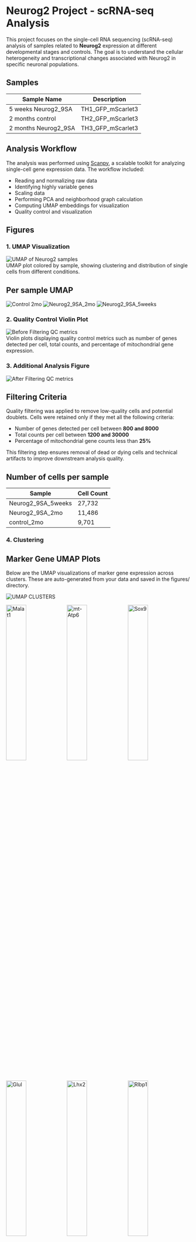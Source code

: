 # Neurog2 Project - scRNA-seq Analysis

This project focuses on the single-cell RNA sequencing (scRNA-seq) analysis of samples related to **Neurog2** expression at different developmental stages and controls. The goal is to understand the cellular heterogeneity and transcriptional changes associated with Neurog2 in specific neuronal populations.

## Samples

| Sample Name           | Description          |
|-----------------------|----------------------|
| 5 weeks Neurog2_9SA   | TH1_GFP_mScarlet3    |
| 2 months control      | TH2_GFP_mScarlet3    |
| 2 months Neurog2_9SA  | TH3_GFP_mScarlet3    |

## Analysis Workflow

The analysis was performed using [Scanpy](https://scanpy.readthedocs.io/en/stable/), a scalable toolkit for analyzing single-cell gene expression data. The workflow included:

- Reading and normalizing raw data
- Identifying highly variable genes
- Scaling data
- Performing PCA and neighborhood graph calculation
- Computing UMAP embeddings for visualization
- Quality control and visualization

## Figures

### 1. UMAP Visualization
![UMAP of Neurog2 samples](figures/umap_neurog2.png)  
UMAP plot colored by sample, showing clustering and distribution of single cells from different conditions.


## Per sample UMAP 

![Control 2mo](figures/umap_sample_control_2mo.png)
![Neurog2_9SA_2mo](figures/umap_sample_Neurog2_9SA_2mo.png)
![Neurog2_9SA_5weeks](figures/umap_sample_Neurog2_9SA_5weeks.png)

### 2. Quality Control Violin Plot
![Before Filtering QC metrics](figures/violin_QC.png)  
Violin plots displaying quality control metrics such as number of genes detected per cell, total counts, and percentage of mitochondrial gene expression.

### 3. Additional Analysis Figure
![After Filtering QC metrics](figures/violin_AfterQC.png)  

## Filtering Criteria

Quality filtering was applied to remove low-quality cells and potential doublets. Cells were retained only if they met all the following criteria:

- Number of genes detected per cell between **800 and 8000**
- Total counts per cell between **1200 and 30000**
- Percentage of mitochondrial gene counts less than **25%**

This filtering step ensures removal of dead or dying cells and technical artifacts to improve downstream analysis quality.


## Number of cells per sample 

| Sample              | Cell Count |
|---------------------|------------|
| Neurog2_9SA_5weeks  | 27,732     |
| Neurog2_9SA_2mo     | 11,486     |
| control_2mo         | 9,701      |



### 4. Clustering 

## Marker Gene UMAP Plots
Below are the UMAP visualizations of marker gene expression across clusters. These are auto-generated from your data and saved in the figures/ directory.


![UMAP CLUSTERS](figures/umap_clusters.png)

<img src="figures/umapclustered_analysed_neurog2_Malat1.png" alt="Malat1" width="33%"><img src="figures/umapclustered_analysed_neurog2_mt-Atp6.png" alt="mt-Atp6" width="33%"><img src="figures/umapclustered_analysed_neurog2_Sox9.png" alt="Sox9" width="33%">

<img src="figures/umapclustered_analysed_neurog2_Glul.png" alt="Glul" width="33%"><img src="figures/umapclustered_analysed_neurog2_Lhx2.png" alt="Lhx2" width="33%"><img src="figures/umapclustered_analysed_neurog2_Rlbp1.png" alt="Rlbp1" width="33%">

<img src="figures/umapclustered_analysed_neurog2_Rbfox3.png" alt="Rbfox3" width="33%"><img src="figures/umapclustered_analysed_neurog2_Csf1r.png" alt="Csf1r" width="33%"><img src="figures/umapclustered_analysed_neurog2_Calb2.png" alt="Calb2" width="33%">

<img src="figures/umapclustered_analysed_neurog2_Elavl4.png" alt="Elavl4" width="33%"><img src="figures/umapclustered_analysed_neurog2_Calb1.png" alt="Calb1" width="33%"><img src="figures/umapclustered_analysed_neurog2_Sebox.png" alt="Sebox" width="33%">

<img src="figures/umapclustered_analysed_neurog2_Gad1.png" alt="Gad1" width="33%"><img src="figures/umapclustered_analysed_neurog2_Elavl3.png" alt="Elavl3" width="33%"><img src="figures/umapclustered_analysed_neurog2_Cabp5.png" alt="Cabp5" width="33%">

<img src="figures/umapclustered_analysed_neurog2_Isl1.png" alt="Isl1" width="33%"><img src="figures/umapclustered_analysed_neurog2_Slc6a9.png" alt="Slc6a9" width="33%"><img src="figures/umapclustered_analysed_neurog2_Ascl1.png" alt="Ascl1" width="33%">

<img src="figures/umapclustered_analysed_neurog2_Olig2.png" alt="Olig2" width="33%"><img src="figures/umapclustered_analysed_neurog2_Foxn4.png" alt="Foxn4" width="33%"><img src="figures/umapclustered_analysed_neurog2_Chat.png" alt="Chat" width="33%">

<img src="figures/umapclustered_analysed_neurog2_Prdm1.png" alt="Prdm1" width="33%"><img src="figures/umapclustered_analysed_neurog2_Otx2.png" alt="Otx2" width="33%"><img src="figures/umapclustered_analysed_neurog2_Insm1.png" alt="Insm1" width="33%">

<img src="figures/umapclustered_analysed_neurog2_Sox11.png" alt="Sox11" width="33%"><img src="figures/umapclustered_analysed_neurog2_Atoh7.png" alt="Atoh7" width="33%"><img src="figures/umapclustered_analysed_neurog2_Hes5.png" alt="Hes5" width="33%">

<img src="figures/umapclustered_analysed_neurog2_Emx1.png" alt="Emx1" width="33%"><img src="figures/umapclustered_analysed_neurog2_mScarlet3.png" alt="mScarlet3" width="33%"><img src="figures/umapclustered_analysed_neurog2_GFP.png" alt="GFP" width="33%">

<img src="figures/umapclustered_analysed_neurog2_Neurog2.png" alt="Neurog2" width="33%"><img src="figures/umapclustered_analysed_neurog2_Tfap2a.png" alt="Tfap2a" width="33%"><img src="figures/umapclustered_analysed_neurog2_Bsn.png" alt="Bsn" width="33%">



## QC per Clsuter 

<img src="figures/qc_violin_by_cluster.png" width="550"/>

### 5. Removing low quality clustering and Reclustering 

We removed low quality clusters number:  ['7', '8', '11', '20', '28', '33', '34']

then we reclustered and replot the marker genes as below: 


## UMAP

![UMAP RE CLUSTERS](figures/umap_reClusters.png) 


## Per sample UMAP 

![Control 2mo](figures/umap_reclustered_control_2mo.png)
![Neurog2_9SA_2mo](figures/umap_reclustered_Neurog2_9SA_2mo.png)
![Neurog2_9SA_5weeks](figures/umap_reclustered_Neurog2_9SA_5weeks.png)

<img src="figures/umap_reClustered_clustered_analysed_neurog2_Ccr2.png" alt="Ccr2" width="33%"><img src="figures/umap_reClustered_clustered_analysed_neurog2_Pax2.png" alt="Pax2" width="33%"><img src="figures/umap_reClustered_clustered_analysed_neurog2_Rpe65.png" alt="Rpe65" width="33%">
<img src="figures/umap_reClustered_clustered_analysed_neurog2_Lhx1.png" alt="Lhx1" width="33%"><img src="figures/umap_reClustered_clustered_analysed_neurog2_Kcnj8.png" alt="Kcnj8" width="33%"><img src="figures/umap_reClustered_clustered_analysed_neurog2_Tie1.png" alt="Tie1" width="33%">
<img src="figures/umap_reClustered_clustered_analysed_neurog2_Acta2.png" alt="Acta2" width="33%"><img src="figures/umap_reClustered_clustered_analysed_neurog2_Rho.png" alt="Rho" width="33%"><img src="figures/umap_reClustered_clustered_analysed_neurog2_Nrl.png" alt="Nrl" width="33%">
<img src="figures/umap_reClustered_clustered_analysed_neurog2_Arr3.png" alt="Arr3" width="33%"><img src="figures/umap_reClustered_clustered_analysed_neurog2_Malat1.png" alt="Malat1" width="33%"><img src="figures/umap_reClustered_clustered_analysed_neurog2_mt-Atp6.png" alt="mt-Atp6" width="33%">
<img src="figures/umap_reClustered_clustered_analysed_neurog2_Sox9.png" alt="Sox9" width="33%"><img src="figures/umap_reClustered_clustered_analysed_neurog2_Glul.png" alt="Glul" width="33%"><img src="figures/umap_reClustered_clustered_analysed_neurog2_Lhx2.png" alt="Lhx2" width="33%">
<img src="figures/umap_reClustered_clustered_analysed_neurog2_Rlbp1.png" alt="Rlbp1" width="33%"><img src="figures/umap_reClustered_clustered_analysed_neurog2_Rbfox3.png" alt="Rbfox3" width="33%"><img src="figures/umap_reClustered_clustered_analysed_neurog2_Csf1r.png" alt="Csf1r" width="33%">
<img src="figures/umap_reClustered_clustered_analysed_neurog2_Calb2.png" alt="Calb2" width="33%"><img src="figures/umap_reClustered_clustered_analysed_neurog2_Elavl4.png" alt="Elavl4" width="33%"><img src="figures/umap_reClustered_clustered_analysed_neurog2_Calb1.png" alt="Calb1" width="33%">
<img src="figures/umap_reClustered_clustered_analysed_neurog2_Sebox.png" alt="Sebox" width="33%"><img src="figures/umap_reClustered_clustered_analysed_neurog2_Gad1.png" alt="Gad1" width="33%"><img src="figures/umap_reClustered_clustered_analysed_neurog2_Elavl3.png" alt="Elavl3" width="33%">
<img src="figures/umap_reClustered_clustered_analysed_neurog2_Cabp5.png" alt="Cabp5" width="33%"><img src="figures/umap_reClustered_clustered_analysed_neurog2_Isl1.png" alt="Isl1" width="33%"><img src="figures/umap_reClustered_clustered_analysed_neurog2_Elavl4.png" alt="Elavl4" width="33%">
<img src="figures/umap_reClustered_clustered_analysed_neurog2_Slc6a9.png" alt="Slc6a9" width="33%"><img src="figures/umap_reClustered_clustered_analysed_neurog2_Ascl1.png" alt="Ascl1" width="33%"><img src="figures/umap_reClustered_clustered_analysed_neurog2_Olig2.png" alt="Olig2" width="33%">
<img src="figures/umap_reClustered_clustered_analysed_neurog2_Foxn4.png" alt="Foxn4" width="33%"><img src="figures/umap_reClustered_clustered_analysed_neurog2_Chat.png" alt="Chat" width="33%"><img src="figures/umap_reClustered_clustered_analysed_neurog2_Prdm1.png" alt="Prdm1" width="33%">
<img src="figures/umap_reClustered_clustered_analysed_neurog2_Olig2.png" alt="Olig2" width="33%"><img src="figures/umap_reClustered_clustered_analysed_neurog2_Otx2.png" alt="Otx2" width="33%"><img src="figures/umap_reClustered_clustered_analysed_neurog2_Insm1.png" alt="Insm1" width="33%">
<img src="figures/umap_reClustered_clustered_analysed_neurog2_Sox11.png" alt="Sox11" width="33%"><img src="figures/umap_reClustered_clustered_analysed_neurog2_Atoh7.png" alt="Atoh7" width="33%"><img src="figures/umap_reClustered_clustered_analysed_neurog2_Hes5.png" alt="Hes5" width="33%">
<img src="figures/umap_reClustered_clustered_analysed_neurog2_Emx1.png" alt="Emx1" width="33%"><img src="figures/umap_reClustered_clustered_analysed_neurog2_mScarlet3.png" alt="mScarlet3" width="33%"><img src="figures/umap_reClustered_clustered_analysed_neurog2_GFP.png" alt="GFP" width="33%">
<img src="figures/umap_reClustered_clustered_analysed_neurog2_Neurog2.png" alt="Neurog2" width="33%"><img src="figures/umap_reClustered_clustered_analysed_neurog2_Tfap2a.png" alt="Tfap2a" width="33%"><img src="figures/umap_reClustered_clustered_analysed_neurog2_Bsn.png" alt="Bsn" width="33%">
<img src="figures/umap_reClustered_clustered_analysed_neurog2_Slc17a7.png" alt="Slc17a7" width="33%"><img src="figures/umap_reClustered_clustered_analysed_neurog2_Slc6a9.png" alt="Slc6a9" width="33%"><img src="figures/umap_reClustered_clustered_analysed_neurog2_Lhx4.png" alt="Lhx4" width="33%">



## QC per Cluster 

<img src="figures/qc_violin_by_reCluster.png" width="550"/>

## Number of cells per sample 

| Sample              | Cell Count |
|---------------------|------------|
| Neurog2_9SA_5weeks  | 23,370     |
| Neurog2_9SA_2mo     | 10,115     |
| control_2mo         | 8,674      |

---

## Doublet Detection with Scrublet

We are using **Scrublet**, a Python-based tool, to identify and remove potential doublets from our single-cell RNA-seq dataset.

## Understanding Doublet Scores in Scrublet

**Doublet scores in Scrublet** quantify how likely each cell is to be a **doublet**, based on how similar its gene expression profile is to simulated doublets.

---

### 🔍 In Detail

#### What is a Doublet?

A **doublet** occurs when **two cells are captured in the same droplet** during single-cell RNA sequencing. Their RNA is sequenced as if it's from one cell, producing a mixed transcriptome. This can distort downstream analyses such as clustering, dimensionality reduction, and marker gene identification.

---

### How Scrublet Works

1. **Simulates Doublets**  
   Scrublet generates **synthetic doublets** by randomly combining gene expression profiles from real cells.

2. **Embedding**  
   It runs **PCA** on both the real and synthetic cells to embed them in the same low-dimensional space.

3. **Scoring**  
   For each real cell, Scrublet calculates a **doublet score** based on its **proximity to simulated doublets** in PCA space.

---

### Interpreting the Scores

- **Doublet score range**: Typically between **0 and 1**.
- **High score (~0.5–1.0)**:  
  The cell is very similar to simulated doublets → likely a **true doublet**.
- **Low score (~0–0.2)**:  
  The cell resembles real singlets → likely a **true singlet**.

---

### Threshold for Calling Doublets

Scrublet tries to automatically find a **threshold** where the doublet score distribution separates singlets from doublets. We can:

-  Let Scrublet pick the threshold automatically (default)
- ✏️ Manually adjust the threshold based on score distribution plots


## Doublet Scores Distribution  

<img src="figures/doublet_score_histogram.png" width="550"/>


## Doublet vs Singlet UMAP using default threshold = 0.4  

<img src="figures/umap_doubletStatus.png" width="550"/>

## Doublet vs Singlet UMAP using threshold = 0.1 

<img src="figures/umap_doubletStatus0.1.png" width="550"/>


## Doublet vs Singlet UMAP using threshold = 0.18 

<img src="figures/umap_doubletStatus0.18.png" width="550"/>


## Doublet vs Singlet UMAP using threshold = 0.15 

<img src="figures/umap_doubletStatus0.15.png" width="550"/>


## Doublet Detection using `DoubletDetection`

Unlike `Scrublet`, which can operate effectively on clustered or preprocessed `AnnData` objects, the `DoubletDetection` tool is more sensitive to data structure and expects the **original, unclustered** `AnnData` object. Running it on a processed or subsetted object may yield suboptimal or misleading results.

In the workflow, we applied `DoubletDetection` to the original data (`adata`) to ensure it captures the full transcriptomic diversity and avoids artifacts introduced during clustering.

After running `DoubletDetection`, predicted doublets and doublet scores were stored in `adata.obs` under the keys:
- `predicted_doublet`: Boolean flag indicating whether each cell is a predicted doublet.
- `doublet_score`: Confidence score associated with doublet prediction.

The results were visualized using UMAP, colored by both prediction and score:

![Doublet Detection UMAP](figures/umap_doubletScores_neurog2_doublets.png)

### Doublet Scores and Conversion

   ![Doublets Thresholds](figures/threshold_test.png)
 
   ![Doublets Conversion](figures/convergence_test.png)

## Clustering after Doublet Detection 

![UMAP DOUBLET DETECTION CLUSTERS](figures/umap_ddanalysed_doubletScores_neurog2_ddClusters.png)


## Marker Genes UMAP 

### UMAPs of Gene Expression with Doublet Scores (Neurog2 Lineage)

<img src="figures/umap_clustered_ddanalysed_doubletScores_neurog2_Ccr2.png" alt="Ccr2" width="33%"><img src="figures/umap_clustered_ddanalysed_doubletScores_neurog2_Pax2.png" alt="Pax2" width="33%"><img src="figures/umap_clustered_ddanalysed_doubletScores_neurog2_Rpe65.png" alt="Rpe65" width="33%">
<img src="figures/umap_clustered_ddanalysed_doubletScores_neurog2_Lhx1.png" alt="Lhx1" width="33%"><img src="figures/umap_clustered_ddanalysed_doubletScores_neurog2_Kcnj8.png" alt="Kcnj8" width="33%"><img src="figures/umap_clustered_ddanalysed_doubletScores_neurog2_Tie1.png" alt="Tie1" width="33%">
<img src="figures/umap_clustered_ddanalysed_doubletScores_neurog2_Acta2.png" alt="Acta2" width="33%"><img src="figures/umap_clustered_ddanalysed_doubletScores_neurog2_Rho.png" alt="Rho" width="33%"><img src="figures/umap_clustered_ddanalysed_doubletScores_neurog2_Nrl.png" alt="Nrl" width="33%">
<img src="figures/umap_clustered_ddanalysed_doubletScores_neurog2_Arr3.png" alt="Arr3" width="33%"><img src="figures/umap_clustered_ddanalysed_doubletScores_neurog2_Malat1.png" alt="Malat1" width="33%"><img src="figures/umap_clustered_ddanalysed_doubletScores_neurog2_mt-Atp6.png" alt="mt-Atp6" width="33%">
<img src="figures/umap_clustered_ddanalysed_doubletScores_neurog2_Sox9.png" alt="Sox9" width="33%"><img src="figures/umap_clustered_ddanalysed_doubletScores_neurog2_Glul.png" alt="Glul" width="33%"><img src="figures/umap_clustered_ddanalysed_doubletScores_neurog2_Lhx2.png" alt="Lhx2" width="33%">
<img src="figures/umap_clustered_ddanalysed_doubletScores_neurog2_Rlbp1.png" alt="Rlbp1" width="33%"><img src="figures/umap_clustered_ddanalysed_doubletScores_neurog2_Rbfox3.png" alt="Rbfox3" width="33%"><img src="figures/umap_clustered_ddanalysed_doubletScores_neurog2_Csf1r.png" alt="Csf1r" width="33%">
<img src="figures/umap_clustered_ddanalysed_doubletScores_neurog2_Calb2.png" alt="Calb2" width="33%"><img src="figures/umap_clustered_ddanalysed_doubletScores_neurog2_Elavl4.png" alt="Elavl4" width="33%"><img src="figures/umap_clustered_ddanalysed_doubletScores_neurog2_Calb1.png" alt="Calb1" width="33%">
<img src="figures/umap_clustered_ddanalysed_doubletScores_neurog2_Sebox.png" alt="Sebox" width="33%"><img src="figures/umap_clustered_ddanalysed_doubletScores_neurog2_Gad1.png" alt="Gad1" width="33%"><img src="figures/umap_clustered_ddanalysed_doubletScores_neurog2_Elavl3.png" alt="Elavl3" width="33%">
<img src="figures/umap_clustered_ddanalysed_doubletScores_neurog2_Cabp5.png" alt="Cabp5" width="33%"><img src="figures/umap_clustered_ddanalysed_doubletScores_neurog2_Isl1.png" alt="Isl1" width="33%"><img src="figures/umap_clustered_ddanalysed_doubletScores_neurog2_Slc6a9.png" alt="Slc6a9" width="33%">
<img src="figures/umap_clustered_ddanalysed_doubletScores_neurog2_Ascl1.png" alt="Ascl1" width="33%"><img src="figures/umap_clustered_ddanalysed_doubletScores_neurog2_Olig2.png" alt="Olig2" width="33%"><img src="figures/umap_clustered_ddanalysed_doubletScores_neurog2_Foxn4.png" alt="Foxn4" width="33%">
<img src="figures/umap_clustered_ddanalysed_doubletScores_neurog2_Chat.png" alt="Chat" width="33%"><img src="figures/umap_clustered_ddanalysed_doubletScores_neurog2_Prdm1.png" alt="Prdm1" width="33%"><img src="figures/umap_clustered_ddanalysed_doubletScores_neurog2_Otx2.png" alt="Otx2" width="33%">
<img src="figures/umap_clustered_ddanalysed_doubletScores_neurog2_Insm1.png" alt="Insm1" width="33%"><img src="figures/umap_clustered_ddanalysed_doubletScores_neurog2_Sox11.png" alt="Sox11" width="33%"><img src="figures/umap_clustered_ddanalysed_doubletScores_neurog2_Atoh7.png" alt="Atoh7" width="33%">
<img src="figures/umap_clustered_ddanalysed_doubletScores_neurog2_Hes5.png" alt="Hes5" width="33%"><img src="figures/umap_clustered_ddanalysed_doubletScores_neurog2_Emx1.png" alt="Emx1" width="33%"><img src="figures/umap_clustered_ddanalysed_doubletScores_neurog2_mScarlet3.png" alt="mScarlet3" width="33%">
<img src="figures/umap_clustered_ddanalysed_doubletScores_neurog2_GFP.png" alt="GFP" width="33%"><img src="figures/umap_clustered_ddanalysed_doubletScores_neurog2_Neurog2.png" alt="Neurog2" width="33%"><img src="figures/umap_clustered_ddanalysed_doubletScores_neurog2_Tfap2a.png" alt="Tfap2a" width="33%">
<img src="figures/umap_clustered_ddanalysed_doubletScores_neurog2_Bsn.png" alt="Bsn" width="33%"><img src="figures/umap_clustered_ddanalysed_doubletScores_neurog2_Slc17a7.png" alt="Slc17a7" width="33%"><img src="figures/umap_clustered_ddanalysed_doubletScores_neurog2_Lhx4.png" alt="Lhx4" width="33%">

Sure! Here's your explanation formatted in **Markdown**:

---

###  Understanding `doublet_score` Thresholds

The `doublet_score` typically ranges from **0 to 1**, where **higher values indicate a higher probability of a cell being a doublet**.

Your filter in the code:

```python
combined_adata = combined_adata[combined_adata.obs['doublet_score'] >= threshold]
```

This means you're **keeping** cells with `doublet_score >= threshold`.

---

###  Interpretation of Threshold:

* **Higher threshold** (e.g., `0.9`) → **Stricter filtering**
  🔹 You keep **more** cells
  🔹 Less doublets are removed

* **Lower threshold** (e.g., `0.4`) → **More relaxed filtering**
  🔹 You keep **fewer** cells
  🔹 More potential doublets are removed 

---

###  Summary:

* Relax filtering → use a **lower threshold** (e.g., `0.5 → 0.4`)
* Stricter filtering → use a **higher threshold** (e.g., `0.5 → 0.6`)



## Remove doublet cells with cutoff 0.5 

![UMAP after doublet removal](figures/umap_doubletsRemoved_clustered_doubletsDetected_neurog2_doubletsRemoved_clusters.png)


## Marker Genes after doublet removal at threshold 0.5 

<img src="figures/umap_doubletsRemoved_clustered_doubletsDetected_neurog2_Lhx4.png" alt="Lhx4" width="33%"><img src="figures/umap_doubletsRemoved_clustered_doubletsDetected_neurog2_Ccr2.png" alt="Ccr2" width="33%"><img src="figures/umap_doubletsRemoved_clustered_doubletsDetected_neurog2_Pax2.png" alt="Pax2" width="33%">
<img src="figures/umap_doubletsRemoved_clustered_doubletsDetected_neurog2_Rpe65.png" alt="Rpe65" width="33%"><img src="figures/umap_doubletsRemoved_clustered_doubletsDetected_neurog2_Lhx1.png" alt="Lhx1" width="33%"><img src="figures/umap_doubletsRemoved_clustered_doubletsDetected_neurog2_Kcnj8.png" alt="Kcnj8" width="33%">
<img src="figures/umap_doubletsRemoved_clustered_doubletsDetected_neurog2_Tie1.png" alt="Tie1" width="33%"><img src="figures/umap_doubletsRemoved_clustered_doubletsDetected_neurog2_Acta2.png" alt="Acta2" width="33%"><img src="figures/umap_doubletsRemoved_clustered_doubletsDetected_neurog2_Rho.png" alt="Rho" width="33%">
<img src="figures/umap_doubletsRemoved_clustered_doubletsDetected_neurog2_Nrl.png" alt="Nrl" width="33%"><img src="figures/umap_doubletsRemoved_clustered_doubletsDetected_neurog2_Arr3.png" alt="Arr3" width="33%"><img src="figures/umap_doubletsRemoved_clustered_doubletsDetected_neurog2_Malat1.png" alt="Malat1" width="33%">
<img src="figures/umap_doubletsRemoved_clustered_doubletsDetected_neurog2_mt-Atp6.png" alt="mt-Atp6" width="33%"><img src="figures/umap_doubletsRemoved_clustered_doubletsDetected_neurog2_Sox9.png" alt="Sox9" width="33%"><img src="figures/umap_doubletsRemoved_clustered_doubletsDetected_neurog2_Glul.png" alt="Glul" width="33%">
<img src="figures/umap_doubletsRemoved_clustered_doubletsDetected_neurog2_Lhx2.png" alt="Lhx2" width="33%"><img src="figures/umap_doubletsRemoved_clustered_doubletsDetected_neurog2_Rlbp1.png" alt="Rlbp1" width="33%"><img src="figures/umap_doubletsRemoved_clustered_doubletsDetected_neurog2_Rbfox3.png" alt="Rbfox3" width="33%">
<img src="figures/umap_doubletsRemoved_clustered_doubletsDetected_neurog2_Csf1r.png" alt="Csf1r" width="33%"><img src="figures/umap_doubletsRemoved_clustered_doubletsDetected_neurog2_Calb2.png" alt="Calb2" width="33%"><img src="figures/umap_doubletsRemoved_clustered_doubletsDetected_neurog2_Elavl4.png" alt="Elavl4" width="33%">
<img src="figures/umap_doubletsRemoved_clustered_doubletsDetected_neurog2_Calb1.png" alt="Calb1" width="33%"><img src="figures/umap_doubletsRemoved_clustered_doubletsDetected_neurog2_Sebox.png" alt="Sebox" width="33%"><img src="figures/umap_doubletsRemoved_clustered_doubletsDetected_neurog2_Gad1.png" alt="Gad1" width="33%">
<img src="figures/umap_doubletsRemoved_clustered_doubletsDetected_neurog2_Elavl3.png" alt="Elavl3" width="33%"><img src="figures/umap_doubletsRemoved_clustered_doubletsDetected_neurog2_Cabp5.png" alt="Cabp5" width="33%"><img src="figures/umap_doubletsRemoved_clustered_doubletsDetected_neurog2_Isl1.png" alt="Isl1" width="33%">
<img src="figures/umap_doubletsRemoved_clustered_doubletsDetected_neurog2_Slc6a9.png" alt="Slc6a9" width="33%"><img src="figures/umap_doubletsRemoved_clustered_doubletsDetected_neurog2_Ascl1.png" alt="Ascl1" width="33%"><img src="figures/umap_doubletsRemoved_clustered_doubletsDetected_neurog2_Olig2.png" alt="Olig2" width="33%">
<img src="figures/umap_doubletsRemoved_clustered_doubletsDetected_neurog2_Foxn4.png" alt="Foxn4" width="33%"><img src="figures/umap_doubletsRemoved_clustered_doubletsDetected_neurog2_Chat.png" alt="Chat" width="33%"><img src="figures/umap_doubletsRemoved_clustered_doubletsDetected_neurog2_Prdm1.png" alt="Prdm1" width="33%">
<img src="figures/umap_doubletsRemoved_clustered_doubletsDetected_neurog2_Otx2.png" alt="Otx2" width="33%"><img src="figures/umap_doubletsRemoved_clustered_doubletsDetected_neurog2_Insm1.png" alt="Insm1" width="33%"><img src="figures/umap_doubletsRemoved_clustered_doubletsDetected_neurog2_Sox11.png" alt="Sox11" width="33%">
<img src="figures/umap_doubletsRemoved_clustered_doubletsDetected_neurog2_Atoh7.png" alt="Atoh7" width="33%"><img src="figures/umap_doubletsRemoved_clustered_doubletsDetected_neurog2_Hes5.png" alt="Hes5" width="33%"><img src="figures/umap_doubletsRemoved_clustered_doubletsDetected_neurog2_Emx1.png" alt="Emx1" width="33%">
<img src="figures/umap_doubletsRemoved_clustered_doubletsDetected_neurog2_mScarlet3.png" alt="mScarlet3" width="33%"><img src="figures/umap_doubletsRemoved_clustered_doubletsDetected_neurog2_GFP.png" alt="GFP" width="33%"><img src="figures/umap_doubletsRemoved_clustered_doubletsDetected_neurog2_Neurog2.png" alt="Neurog2" width="33%">
<img src="figures/umap_doubletsRemoved_clustered_doubletsDetected_neurog2_Tfap2a.png" alt="Tfap2a" width="33%"><img src="figures/umap_doubletsRemoved_clustered_doubletsDetected_neurog2_Bsn.png" alt="Bsn" width="33%"><img src="figures/umap_doubletsRemoved_clustered_doubletsDetected_neurog2_Slc17a7.png" alt="Slc17a7" width="33%">


## Remove doublet cells with cutoff 0.4

![UMAP after doublet removal](figures/umap_doubletsRemoved_threshold0.4_clustered_doubletsDetected_neurog2_doubletsRemoved_threshold0.4_clusters.png)

## Marker Genes after doublet removal at threshold 0.4 

<img src="figures/umap_doubletsRemoved_threshold0.4_clustered_doubletsDetected_neurog2_threshold0.4_Ccr2.png" alt="Ccr2" width="33%"><img src="figures/umap_doubletsRemoved_threshold0.4_clustered_doubletsDetected_neurog2_threshold0.4_Pax2.png" alt="Pax2" width="33%"><img src="figures/umap_doubletsRemoved_threshold0.4_clustered_doubletsDetected_neurog2_threshold0.4_Rpe65.png" alt="Rpe65" width="33%">
<img src="figures/umap_doubletsRemoved_threshold0.4_clustered_doubletsDetected_neurog2_threshold0.4_Lhx1.png" alt="Lhx1" width="33%"><img src="figures/umap_doubletsRemoved_threshold0.4_clustered_doubletsDetected_neurog2_threshold0.4_Kcnj8.png" alt="Kcnj8" width="33%"><img src="figures/umap_doubletsRemoved_threshold0.4_clustered_doubletsDetected_neurog2_threshold0.4_Tie1.png" alt="Tie1" width="33%">
<img src="figures/umap_doubletsRemoved_threshold0.4_clustered_doubletsDetected_neurog2_threshold0.4_Acta2.png" alt="Acta2" width="33%"><img src="figures/umap_doubletsRemoved_threshold0.4_clustered_doubletsDetected_neurog2_threshold0.4_Rho.png" alt="Rho" width="33%"><img src="figures/umap_doubletsRemoved_threshold0.4_clustered_doubletsDetected_neurog2_threshold0.4_Nrl.png" alt="Nrl" width="33%">
<img src="figures/umap_doubletsRemoved_threshold0.4_clustered_doubletsDetected_neurog2_threshold0.4_Arr3.png" alt="Arr3" width="33%"><img src="figures/umap_doubletsRemoved_threshold0.4_clustered_doubletsDetected_neurog2_threshold0.4_Malat1.png" alt="Malat1" width="33%"><img src="figures/umap_doubletsRemoved_threshold0.4_clustered_doubletsDetected_neurog2_threshold0.4_mt-Atp6.png" alt="mt-Atp6" width="33%">
<img src="figures/umap_doubletsRemoved_threshold0.4_clustered_doubletsDetected_neurog2_threshold0.4_Sox9.png" alt="Sox9" width="33%"><img src="figures/umap_doubletsRemoved_threshold0.4_clustered_doubletsDetected_neurog2_threshold0.4_Glul.png" alt="Glul" width="33%"><img src="figures/umap_doubletsRemoved_threshold0.4_clustered_doubletsDetected_neurog2_threshold0.4_Lhx2.png" alt="Lhx2" width="33%">
<img src="figures/umap_doubletsRemoved_threshold0.4_clustered_doubletsDetected_neurog2_threshold0.4_Rlbp1.png" alt="Rlbp1" width="33%"><img src="figures/umap_doubletsRemoved_threshold0.4_clustered_doubletsDetected_neurog2_threshold0.4_Rbfox3.png" alt="Rbfox3" width="33%"><img src="figures/umap_doubletsRemoved_threshold0.4_clustered_doubletsDetected_neurog2_threshold0.4_Csf1r.png" alt="Csf1r" width="33%">
<img src="figures/umap_doubletsRemoved_threshold0.4_clustered_doubletsDetected_neurog2_threshold0.4_Calb2.png" alt="Calb2" width="33%"><img src="figures/umap_doubletsRemoved_threshold0.4_clustered_doubletsDetected_neurog2_threshold0.4_Elavl4.png" alt="Elavl4" width="33%"><img src="figures/umap_doubletsRemoved_threshold0.4_clustered_doubletsDetected_neurog2_threshold0.4_Calb1.png" alt="Calb1" width="33%">
<img src="figures/umap_doubletsRemoved_threshold0.4_clustered_doubletsDetected_neurog2_threshold0.4_Sebox.png" alt="Sebox" width="33%"><img src="figures/umap_doubletsRemoved_threshold0.4_clustered_doubletsDetected_neurog2_threshold0.4_Gad1.png" alt="Gad1" width="33%"><img src="figures/umap_doubletsRemoved_threshold0.4_clustered_doubletsDetected_neurog2_threshold0.4_Elavl3.png" alt="Elavl3" width="33%">
<img src="figures/umap_doubletsRemoved_threshold0.4_clustered_doubletsDetected_neurog2_threshold0.4_Cabp5.png" alt="Cabp5" width="33%"><img src="figures/umap_doubletsRemoved_threshold0.4_clustered_doubletsDetected_neurog2_threshold0.4_Isl1.png" alt="Isl1" width="33%"><img src="figures/umap_doubletsRemoved_threshold0.4_clustered_doubletsDetected_neurog2_threshold0.4_Elavl4.png" alt="Elavl4" width="33%">
<img src="figures/umap_doubletsRemoved_threshold0.4_clustered_doubletsDetected_neurog2_threshold0.4_Slc6a9.png" alt="Slc6a9" width="33%"><img src="figures/umap_doubletsRemoved_threshold0.4_clustered_doubletsDetected_neurog2_threshold0.4_Ascl1.png" alt="Ascl1" width="33%"><img src="figures/umap_doubletsRemoved_threshold0.4_clustered_doubletsDetected_neurog2_threshold0.4_Olig2.png" alt="Olig2" width="33%">
<img src="figures/umap_doubletsRemoved_threshold0.4_clustered_doubletsDetected_neurog2_threshold0.4_Foxn4.png" alt="Foxn4" width="33%"><img src="figures/umap_doubletsRemoved_threshold0.4_clustered_doubletsDetected_neurog2_threshold0.4_Chat.png" alt="Chat" width="33%"><img src="figures/umap_doubletsRemoved_threshold0.4_clustered_doubletsDetected_neurog2_threshold0.4_Prdm1.png" alt="Prdm1" width="33%">
<img src="figures/umap_doubletsRemoved_threshold0.4_clustered_doubletsDetected_neurog2_threshold0.4_Olig2.png" alt="Olig2" width="33%"><img src="figures/umap_doubletsRemoved_threshold0.4_clustered_doubletsDetected_neurog2_threshold0.4_Otx2.png" alt="Otx2" width="33%"><img src="figures/umap_doubletsRemoved_threshold0.4_clustered_doubletsDetected_neurog2_threshold0.4_Insm1.png" alt="Insm1" width="33%">
<img src="figures/umap_doubletsRemoved_threshold0.4_clustered_doubletsDetected_neurog2_threshold0.4_Sox11.png" alt="Sox11" width="33%"><img src="figures/umap_doubletsRemoved_threshold0.4_clustered_doubletsDetected_neurog2_threshold0.4_Atoh7.png" alt="Atoh7" width="33%"><img src="figures/umap_doubletsRemoved_threshold0.4_clustered_doubletsDetected_neurog2_threshold0.4_Hes5.png" alt="Hes5" width="33%">
<img src="figures/umap_doubletsRemoved_threshold0.4_clustered_doubletsDetected_neurog2_threshold0.4_Emx1.png" alt="Emx1" width="33%"><img src="figures/umap_doubletsRemoved_threshold0.4_clustered_doubletsDetected_neurog2_threshold0.4_mScarlet3.png" alt="mScarlet3" width="33%"><img src="figures/umap_doubletsRemoved_threshold0.4_clustered_doubletsDetected_neurog2_threshold0.4_GFP.png" alt="GFP" width="33%">
<img src="figures/umap_doubletsRemoved_threshold0.4_clustered_doubletsDetected_neurog2_threshold0.4_Neurog2.png" alt="Neurog2" width="33%"><img src="figures/umap_doubletsRemoved_threshold0.4_clustered_doubletsDetected_neurog2_threshold0.4_Tfap2a.png" alt="Tfap2a" width="33%"><img src="figures/umap_doubletsRemoved_threshold0.4_clustered_doubletsDetected_neurog2_threshold0.4_Bsn.png" alt="Bsn" width="33%">
<img src="figures/umap_doubletsRemoved_threshold0.4_clustered_doubletsDetected_neurog2_threshold0.4_Slc17a7.png" alt="Slc17a7" width="33%"><img src="figures/umap_doubletsRemoved_threshold0.4_clustered_doubletsDetected_neurog2_threshold0.4_Slc6a9.png" alt="Slc6a9" width="33%"><img src="figures/umap_doubletsRemoved_threshold0.4_clustered_doubletsDetected_neurog2_threshold0.4_Lhx4.png" alt="Lhx4" width="33%">


## Doublet Removal at Threshold 0.9 

### Checking if distribution will differ at different cutoff 


![Doublet Prediction](figures/umap_ddanalysed_doubletScores_0.9_neurog2_doublets.png)
![Doublet Conversion](figures/0.9conversion_test.png)
![Doublet Thresholds](figures/0.9threshold_test.png)


## UMAP after  clustering 

![Doublet Detection](figures/umap_clustered_ddanalysed_doubletScores_0.9_neurog2_ddClusters.png) 

## UMAP after doublet removal at threshold 0.9 
 
![Doublet Removal](figures/umap_doubletsRemoved_threshold0.9_clustered_ddanalysed_doubletScores_0.9_neurog2_doubletsRemoved_threshold0.9_clusters.png)

### Marker Genes UMAP after doublet removal at threshold 0.9 

<img src="figures/umap_doubletsRemoved_threshold0.9_clustered_ddanalysed_doubletScores_0.9_neurog2_threshold0.9_Sox9.png" alt="Sox9" width="33%"><img src="figures/umap_doubletsRemoved_threshold0.9_clustered_ddanalysed_doubletScores_0.9_neurog2_threshold0.9_Hes5.png" alt="Hes5" width="33%"><img src="figures/umap_doubletsRemoved_threshold0.9_clustered_ddanalysed_doubletScores_0.9_neurog2_threshold0.9_Cabp5.png" alt="Cabp5" width="33%">
<img src="figures/umap_doubletsRemoved_threshold0.9_clustered_ddanalysed_doubletScores_0.9_neurog2_threshold0.9_Prdx6.png" alt="Prdx6" width="33%"><img src="figures/umap_doubletsRemoved_threshold0.9_clustered_ddanalysed_doubletScores_0.9_neurog2_threshold0.9_mScarlet3.png" alt="mScarlet3" width="33%"><img src="figures/umap_doubletsRemoved_threshold0.9_clustered_ddanalysed_doubletScores_0.9_neurog2_threshold0.9_Vim.png" alt="Vim" width="33%">
<img src="figures/umap_doubletsRemoved_threshold0.9_clustered_ddanalysed_doubletScores_0.9_neurog2_threshold0.9_Aqp4.png" alt="Aqp4" width="33%"><img src="figures/umap_doubletsRemoved_threshold0.9_clustered_ddanalysed_doubletScores_0.9_neurog2_threshold0.9_Rlbp1.png" alt="Rlbp1" width="33%"><img src="figures/umap_doubletsRemoved_threshold0.9_clustered_ddanalysed_doubletScores_0.9_neurog2_threshold0.9_Slc6a9.png" alt="Slc6a9" width="33%">
<img src="figures/umap_doubletsRemoved_threshold0.9_clustered_ddanalysed_doubletScores_0.9_neurog2_threshold0.9_Abca8a.png" alt="Abca8a" width="33%"><img src="figures/umap_doubletsRemoved_threshold0.9_clustered_ddanalysed_doubletScores_0.9_neurog2_threshold0.9_Slc1a3.png" alt="Slc1a3" width="33%"><img src="figures/umap_doubletsRemoved_threshold0.9_clustered_ddanalysed_doubletScores_0.9_neurog2_threshold0.9_GFP.png" alt="GFP" width="33%">
<img src="figures/umap_doubletsRemoved_threshold0.9_clustered_ddanalysed_doubletScores_0.9_neurog2_threshold0.9_Gfap.png" alt="Gfap" width="33%"><img src="figures/umap_doubletsRemoved_threshold0.9_clustered_ddanalysed_doubletScores_0.9_neurog2_threshold0.9_Slc17a7.png" alt="Slc17a7" width="33%"><img src="figures/umap_doubletsRemoved_threshold0.9_clustered_ddanalysed_doubletScores_0.9_neurog2_threshold0.9_Rbfox3.png" alt="Rbfox3" width="33%">
<img src="figures/umap_doubletsRemoved_threshold0.9_clustered_ddanalysed_doubletScores_0.9_neurog2_threshold0.9_Neurog2.png" alt="Neurog2" width="33%"><img src="figures/umap_doubletsRemoved_threshold0.9_clustered_ddanalysed_doubletScores_0.9_neurog2_threshold0.9_Elavl3.png" alt="Elavl3" width="33%"><img src="figures/umap_doubletsRemoved_threshold0.9_clustered_ddanalysed_doubletScores_0.9_neurog2_threshold0.9_Otx2.png" alt="Otx2" width="33%">
<img src="figures/umap_doubletsRemoved_threshold0.9_clustered_ddanalysed_doubletScores_0.9_neurog2_threshold0.9_Glul.png" alt="Glul" width="33%"><img src="figures/umap_doubletsRemoved_threshold0.9_clustered_ddanalysed_doubletScores_0.9_neurog2_threshold0.9_Elavl4.png" alt="Elavl4" width="33%"><img src="figures/umap_doubletsRemoved_threshold0.9_clustered_ddanalysed_doubletScores_0.9_neurog2_threshold0.9_Sox11.png" alt="Sox11" width="33%">
<img src="figures/umap_doubletsRemoved_threshold0.9_clustered_ddanalysed_doubletScores_0.9_neurog2_threshold0.9_Apoe.png" alt="Apoe" width="33%"><img src="figures/umap_doubletsRemoved_threshold0.9_clustered_ddanalysed_doubletScores_0.9_neurog2_threshold0.9_Sebox.png" alt="Sebox" width="33%"><img src="figures/umap_doubletsRemoved_threshold0.9_clustered_ddanalysed_doubletScores_0.9_neurog2_threshold0.9_Atoh7.png" alt="Atoh7" width="33%">
<img src="figures/umap_doubletsRemoved_threshold0.9_clustered_ddanalysed_doubletScores_0.9_neurog2_threshold0.9_Lhx2.png" alt="Lhx2" width="33%"><img src="figures/umap_doubletsRemoved_threshold0.9_clustered_ddanalysed_doubletScores_0.9_neurog2_threshold0.9_Prdm1.png" alt="Prdm1" width="33%"><img src="figures/umap_doubletsRemoved_threshold0.9_clustered_ddanalysed_doubletScores_0.9_neurog2_threshold0.9_Bsn.png" alt="Bsn" width="33%">
<img src="figures/umap_doubletsRemoved_threshold0.9_clustered_ddanalysed_doubletScores_0.9_neurog2_threshold0.9_Rpe65.png" alt="Rpe65" width="33%"><img src="figures/umap_doubletsRemoved_threshold0.9_clustered_ddanalysed_doubletScores_0.9_neurog2_threshold0.9_Csf1r.png" alt="Csf1r" width="33%"><img src="figures/umap_doubletsRemoved_threshold0.9_clustered_ddanalysed_doubletScores_0.9_neurog2_threshold0.9_Tfap2a.png" alt="Tfap2a" width="33%">
<img src="figures/umap_doubletsRemoved_threshold0.9_clustered_ddanalysed_doubletScores_0.9_neurog2_threshold0.9_Gad1.png" alt="Gad1" width="33%"><img src="figures/umap_doubletsRemoved_threshold0.9_clustered_ddanalysed_doubletScores_0.9_neurog2_threshold0.9_Olig2.png" alt="Olig2" width="33%"><img src="figures/umap_doubletsRemoved_threshold0.9_clustered_ddanalysed_doubletScores_0.9_neurog2_threshold0.9_Calb2.png" alt="Calb2" width="33%">
<img src="figures/umap_doubletsRemoved_threshold0.9_clustered_ddanalysed_doubletScores_0.9_neurog2_threshold0.9_Chat.png" alt="Chat" width="33%"><img src="figures/umap_doubletsRemoved_threshold0.9_clustered_ddanalysed_doubletScores_0.9_neurog2_threshold0.9_Pax6.png" alt="Pax6" width="33%"><img src="figures/umap_doubletsRemoved_threshold0.9_clustered_ddanalysed_doubletScores_0.9_neurog2_threshold0.9_Insm1.png" alt="Insm1" width="33%">
<img src="figures/umap_doubletsRemoved_threshold0.9_clustered_ddanalysed_doubletScores_0.9_neurog2_threshold0.9_Calb1.png" alt="Calb1" width="33%"><img src="figures/umap_doubletsRemoved_threshold0.9_clustered_ddanalysed_doubletScores_0.9_neurog2_threshold0.9_Acta2.png" alt="Acta2" width="33%"><img src="figures/umap_doubletsRemoved_threshold0.9_clustered_ddanalysed_doubletScores_0.9_neurog2_threshold0.9_Lhx4.png" alt="Lhx4" width="33%">
<img src="figures/umap_doubletsRemoved_threshold0.9_clustered_ddanalysed_doubletScores_0.9_neurog2_threshold0.9_Notch1.png" alt="Notch1" width="33%"><img src="figures/umap_doubletsRemoved_threshold0.9_clustered_ddanalysed_doubletScores_0.9_neurog2_threshold0.9_Rho.png" alt="Rho" width="33%"><img src="figures/umap_doubletsRemoved_threshold0.9_clustered_ddanalysed_doubletScores_0.9_neurog2_threshold0.9_Ascl1.png" alt="Ascl1" width="33%">
<img src="figures/umap_doubletsRemoved_threshold0.9_clustered_ddanalysed_doubletScores_0.9_neurog2_threshold0.9_Emx1.png" alt="Emx1" width="33%"><img src="figures/umap_doubletsRemoved_threshold0.9_clustered_ddanalysed_doubletScores_0.9_neurog2_threshold0.9_Kcnj8.png" alt="Kcnj8" width="33%"><img src="figures/umap_doubletsRemoved_threshold0.9_clustered_ddanalysed_doubletScores_0.9_neurog2_threshold0.9_Arr3.png" alt="Arr3" width="33%">
<img src="figures/umap_doubletsRemoved_threshold0.9_clustered_ddanalysed_doubletScores_0.9_neurog2_threshold0.9_Pax2.png" alt="Pax2" width="33%"><img src="figures/umap_doubletsRemoved_threshold0.9_clustered_ddanalysed_doubletScores_0.9_neurog2_threshold0.9_Foxn4.png" alt="Foxn4" width="33%"><img src="figures/umap_doubletsRemoved_threshold0.9_clustered_ddanalysed_doubletScores_0.9_neurog2_threshold0.9_Isl1.png" alt="Isl1" width="33%">
<img src="figures/umap_doubletsRemoved_threshold0.9_clustered_ddanalysed_doubletScores_0.9_neurog2_threshold0.9_Ccr2.png" alt="Ccr2" width="33%"><img src="figures/umap_doubletsRemoved_threshold0.9_clustered_ddanalysed_doubletScores_0.9_neurog2_threshold0.9_Hes1.png" alt="Hes1" width="33%"><img src="figures/umap_doubletsRemoved_threshold0.9_clustered_ddanalysed_doubletScores_0.9_neurog2_threshold0.9_Nrl.png" alt="Nrl" width="33%">
<img src="figures/umap_doubletsRemoved_threshold0.9_clustered_ddanalysed_doubletScores_0.9_neurog2_threshold0.9_Lhx1.png" alt="Lhx1" width="33%"><img src="figures/umap_doubletsRemoved_threshold0.9_clustered_ddanalysed_doubletScores_0.9_neurog2_threshold0.9_Tie1.png" alt="Tie1" width="33%"><img src="figures/umap_doubletsRemoved_threshold0.9_clustered_ddanalysed_doubletScores_0.9_neurog2_threshold0.9_mt-Atp6.png" alt="mt-Atp6" width="33%">
<img src="figures/umap_doubletsRemoved_threshold0.9_clustered_ddanalysed_doubletScores_0.9_neurog2_threshold0.9_Malat1.png" alt="Malat1" width="33%">


## Doublet removal using 0.8 threshold 

## UMAP after  clustering 

![Doublet Detection](figures/umap_clustered_ddanalysed_doubletScores_0.8_neurog2_ddClusters.png)

## UMAP after doublet removal at threshold 0.8 

![Doublet Removal](figures/umap_doubletsRemoved_threshold0.8_clustered_ddanalysed_doubletScores_0.8_neurog2_doubletsRemoved_threshold0.8_clusters.png)

### Marker Genes UMAP after doublet removal at threshold 0.8  

<img src="figures/umap_doubletsRemoved_threshold0.8_clustered_ddanalysed_doubletScores_0.8_neurog2_threshold0.8_Hes5.png" alt="Hes5" width="33%"><img src="figures/umap_doubletsRemoved_threshold0.8_clustered_ddanalysed_doubletScores_0.8_neurog2_threshold0.8_Sox9.png" alt="Sox9" width="33%"><img src="figures/umap_doubletsRemoved_threshold0.8_clustered_ddanalysed_doubletScores_0.8_neurog2_threshold0.8_Cabp5.png" alt="Cabp5" width="33%">
<img src="figures/umap_doubletsRemoved_threshold0.8_clustered_ddanalysed_doubletScores_0.8_neurog2_threshold0.8_mScarlet3.png" alt="mScarlet3" width="33%"><img src="figures/umap_doubletsRemoved_threshold0.8_clustered_ddanalysed_doubletScores_0.8_neurog2_threshold0.8_Vim.png" alt="Vim" width="33%"><img src="figures/umap_doubletsRemoved_threshold0.8_clustered_ddanalysed_doubletScores_0.8_neurog2_threshold0.8_Prdx6.png" alt="Prdx6" width="33%">
<img src="figures/umap_doubletsRemoved_threshold0.8_clustered_ddanalysed_doubletScores_0.8_neurog2_threshold0.8_Aqp4.png" alt="Aqp4" width="33%"><img src="figures/umap_doubletsRemoved_threshold0.8_clustered_ddanalysed_doubletScores_0.8_neurog2_threshold0.8_Slc6a9.png" alt="Slc6a9" width="33%"><img src="figures/umap_doubletsRemoved_threshold0.8_clustered_ddanalysed_doubletScores_0.8_neurog2_threshold0.8_Abca8a.png" alt="Abca8a" width="33%">
<img src="figures/umap_doubletsRemoved_threshold0.8_clustered_ddanalysed_doubletScores_0.8_neurog2_threshold0.8_Rlbp1.png" alt="Rlbp1" width="33%"><img src="figures/umap_doubletsRemoved_threshold0.8_clustered_ddanalysed_doubletScores_0.8_neurog2_threshold0.8_Slc1a3.png" alt="Slc1a3" width="33%"><img src="figures/umap_doubletsRemoved_threshold0.8_clustered_ddanalysed_doubletScores_0.8_neurog2_threshold0.8_Gfap.png" alt="Gfap" width="33%">
<img src="figures/umap_doubletsRemoved_threshold0.8_clustered_ddanalysed_doubletScores_0.8_neurog2_threshold0.8_GFP.png" alt="GFP" width="33%"><img src="figures/umap_doubletsRemoved_threshold0.8_clustered_ddanalysed_doubletScores_0.8_neurog2_threshold0.8_Slc17a7.png" alt="Slc17a7" width="33%"><img src="figures/umap_doubletsRemoved_threshold0.8_clustered_ddanalysed_doubletScores_0.8_neurog2_threshold0.8_Neurog2.png" alt="Neurog2" width="33%">
<img src="figures/umap_doubletsRemoved_threshold0.8_clustered_ddanalysed_doubletScores_0.8_neurog2_threshold0.8_Rbfox3.png" alt="Rbfox3" width="33%"><img src="figures/umap_doubletsRemoved_threshold0.8_clustered_ddanalysed_doubletScores_0.8_neurog2_threshold0.8_Elavl3.png" alt="Elavl3" width="33%"><img src="figures/umap_doubletsRemoved_threshold0.8_clustered_ddanalysed_doubletScores_0.8_neurog2_threshold0.8_Sox11.png" alt="Sox11" width="33%">
<img src="figures/umap_doubletsRemoved_threshold0.8_clustered_ddanalysed_doubletScores_0.8_neurog2_threshold0.8_Glul.png" alt="Glul" width="33%"><img src="figures/umap_doubletsRemoved_threshold0.8_clustered_ddanalysed_doubletScores_0.8_neurog2_threshold0.8_Elavl4.png" alt="Elavl4" width="33%"><img src="figures/umap_doubletsRemoved_threshold0.8_clustered_ddanalysed_doubletScores_0.8_neurog2_threshold0.8_Lhx2.png" alt="Lhx2" width="33%">
<img src="figures/umap_doubletsRemoved_threshold0.8_clustered_ddanalysed_doubletScores_0.8_neurog2_threshold0.8_Otx2.png" alt="Otx2" width="33%"><img src="figures/umap_doubletsRemoved_threshold0.8_clustered_ddanalysed_doubletScores_0.8_neurog2_threshold0.8_Atoh7.png" alt="Atoh7" width="33%"><img src="figures/umap_doubletsRemoved_threshold0.8_clustered_ddanalysed_doubletScores_0.8_neurog2_threshold0.8_Apoe.png" alt="Apoe" width="33%">
<img src="figures/umap_doubletsRemoved_threshold0.8_clustered_ddanalysed_doubletScores_0.8_neurog2_threshold0.8_Sebox.png" alt="Sebox" width="33%"><img src="figures/umap_doubletsRemoved_threshold0.8_clustered_ddanalysed_doubletScores_0.8_neurog2_threshold0.8_Tfap2a.png" alt="Tfap2a" width="33%"><img src="figures/umap_doubletsRemoved_threshold0.8_clustered_ddanalysed_doubletScores_0.8_neurog2_threshold0.8_Prdm1.png" alt="Prdm1" width="33%">
<img src="figures/umap_doubletsRemoved_threshold0.8_clustered_ddanalysed_doubletScores_0.8_neurog2_threshold0.8_Pax6.png" alt="Pax6" width="33%"><img src="figures/umap_doubletsRemoved_threshold0.8_clustered_ddanalysed_doubletScores_0.8_neurog2_threshold0.8_Gad1.png" alt="Gad1" width="33%"><img src="figures/umap_doubletsRemoved_threshold0.8_clustered_ddanalysed_doubletScores_0.8_neurog2_threshold0.8_Rpe65.png" alt="Rpe65" width="33%">
<img src="figures/umap_doubletsRemoved_threshold0.8_clustered_ddanalysed_doubletScores_0.8_neurog2_threshold0.8_Bsn.png" alt="Bsn" width="33%"><img src="figures/umap_doubletsRemoved_threshold0.8_clustered_ddanalysed_doubletScores_0.8_neurog2_threshold0.8_Olig2.png" alt="Olig2" width="33%"><img src="figures/umap_doubletsRemoved_threshold0.8_clustered_ddanalysed_doubletScores_0.8_neurog2_threshold0.8_Calb2.png" alt="Calb2" width="33%">
<img src="figures/umap_doubletsRemoved_threshold0.8_clustered_ddanalysed_doubletScores_0.8_neurog2_threshold0.8_Ascl1.png" alt="Ascl1" width="33%"><img src="figures/umap_doubletsRemoved_threshold0.8_clustered_ddanalysed_doubletScores_0.8_neurog2_threshold0.8_Chat.png" alt="Chat" width="33%"><img src="figures/umap_doubletsRemoved_threshold0.8_clustered_ddanalysed_doubletScores_0.8_neurog2_threshold0.8_Notch1.png" alt="Notch1" width="33%">
<img src="figures/umap_doubletsRemoved_threshold0.8_clustered_ddanalysed_doubletScores_0.8_neurog2_threshold0.8_Csf1r.png" alt="Csf1r" width="33%"><img src="figures/umap_doubletsRemoved_threshold0.8_clustered_ddanalysed_doubletScores_0.8_neurog2_threshold0.8_Calb1.png" alt="Calb1" width="33%"><img src="figures/umap_doubletsRemoved_threshold0.8_clustered_ddanalysed_doubletScores_0.8_neurog2_threshold0.8_Acta2.png" alt="Acta2" width="33%">
<img src="figures/umap_doubletsRemoved_threshold0.8_clustered_ddanalysed_doubletScores_0.8_neurog2_threshold0.8_Insm1.png" alt="Insm1" width="33%"><img src="figures/umap_doubletsRemoved_threshold0.8_clustered_ddanalysed_doubletScores_0.8_neurog2_threshold0.8_Lhx4.png" alt="Lhx4" width="33%"><img src="figures/umap_doubletsRemoved_threshold0.8_clustered_ddanalysed_doubletScores_0.8_neurog2_threshold0.8_Emx1.png" alt="Emx1" width="33%">
<img src="figures/umap_doubletsRemoved_threshold0.8_clustered_ddanalysed_doubletScores_0.8_neurog2_threshold0.8_Kcnj8.png" alt="Kcnj8" width="33%"><img src="figures/umap_doubletsRemoved_threshold0.8_clustered_ddanalysed_doubletScores_0.8_neurog2_threshold0.8_Rho.png" alt="Rho" width="33%"><img src="figures/umap_doubletsRemoved_threshold0.8_clustered_ddanalysed_doubletScores_0.8_neurog2_threshold0.8_Pax2.png" alt="Pax2" width="33%">
<img src="figures/umap_doubletsRemoved_threshold0.8_clustered_ddanalysed_doubletScores_0.8_neurog2_threshold0.8_Arr3.png" alt="Arr3" width="33%"><img src="figures/umap_doubletsRemoved_threshold0.8_clustered_ddanalysed_doubletScores_0.8_neurog2_threshold0.8_Foxn4.png" alt="Foxn4" width="33%"><img src="figures/umap_doubletsRemoved_threshold0.8_clustered_ddanalysed_doubletScores_0.8_neurog2_threshold0.8_Ccr2.png" alt="Ccr2" width="33%">
<img src="figures/umap_doubletsRemoved_threshold0.8_clustered_ddanalysed_doubletScores_0.8_neurog2_threshold0.8_Isl1.png" alt="Isl1" width="33%"><img src="figures/umap_doubletsRemoved_threshold0.8_clustered_ddanalysed_doubletScores_0.8_neurog2_threshold0.8_Hes1.png" alt="Hes1" width="33%"><img src="figures/umap_doubletsRemoved_threshold0.8_clustered_ddanalysed_doubletScores_0.8_neurog2_threshold0.8_Lhx1.png" alt="Lhx1" width="33%">
<img src="figures/umap_doubletsRemoved_threshold0.8_clustered_ddanalysed_doubletScores_0.8_neurog2_threshold0.8_Nrl.png" alt="Nrl" width="33%"><img src="figures/umap_doubletsRemoved_threshold0.8_clustered_ddanalysed_doubletScores_0.8_neurog2_threshold0.8_Tie1.png" alt="Tie1" width="33%"><img src="figures/umap_doubletsRemoved_threshold0.8_clustered_ddanalysed_doubletScores_0.8_neurog2_threshold0.8_mt-Atp6.png" alt="mt-Atp6" width="33%">
<img src="figures/umap_doubletsRemoved_threshold0.8_clustered_ddanalysed_doubletScores_0.8_neurog2_threshold0.8_Malat1.png" alt="Malat1" width="33%">

## After Reclustering and QC plot  

![Doublet Reclustering](figures/umapDDreClustereddoubletScores_0.8_neurog2.png)

![Doublet QC](figures/doubletScores_0.8_neurog2qc_violin.png) 

### Marker genes after reClustering 

<img src="figures/umap_DDreClustered_doubletScores_0.8_neurog2_mt-Atp6.png" alt="mt-Atp6" width="33%"><img src="figures/umap_DDreClustered_doubletScores_0.8_neurog2_Apoe.png" alt="Apoe" width="33%"><img src="figures/umap_DDreClustered_doubletScores_0.8_neurog2_Glul.png" alt="Glul" width="33%">
<img src="figures/umap_DDreClustered_doubletScores_0.8_neurog2_Abca8a.png" alt="Abca8a" width="33%"><img src="figures/umap_DDreClustered_doubletScores_0.8_neurog2_Slc1a3.png" alt="Slc1a3" width="33%"><img src="figures/umap_DDreClustered_doubletScores_0.8_neurog2_Vim.png" alt="Vim" width="33%">
<img src="figures/umap_DDreClustered_doubletScores_0.8_neurog2_Malat1.png" alt="Malat1" width="33%"><img src="figures/umap_DDreClustered_doubletScores_0.8_neurog2_Lhx2.png" alt="Lhx2" width="33%"><img src="figures/umap_DDreClustered_doubletScores_0.8_neurog2_Sox9.png" alt="Sox9" width="33%">
<img src="figures/umap_DDreClustered_doubletScores_0.8_neurog2_Pax6.png" alt="Pax6" width="33%"><img src="figures/umap_DDreClustered_doubletScores_0.8_neurog2_Prdx6.png" alt="Prdx6" width="33%"><img src="figures/umap_DDreClustered_doubletScores_0.8_neurog2_Aqp4.png" alt="Aqp4" width="33%">
<img src="figures/umap_DDreClustered_doubletScores_0.8_neurog2_Hes5.png" alt="Hes5" width="33%"><img src="figures/umap_DDreClustered_doubletScores_0.8_neurog2_Rlbp1.png" alt="Rlbp1" width="33%"><img src="figures/umap_DDreClustered_doubletScores_0.8_neurog2_Slc17a7.png" alt="Slc17a7" width="33%">
<img src="figures/umap_DDreClustered_doubletScores_0.8_neurog2_GFP.png" alt="GFP" width="33%"><img src="figures/umap_DDreClustered_doubletScores_0.8_neurog2_Cabp5.png" alt="Cabp5" width="33%"><img src="figures/umap_DDreClustered_doubletScores_0.8_neurog2_Hes1.png" alt="Hes1" width="33%">
<img src="figures/umap_DDreClustered_doubletScores_0.8_neurog2_Elavl3.png" alt="Elavl3" width="33%"><img src="figures/umap_DDreClustered_doubletScores_0.8_neurog2_Rho.png" alt="Rho" width="33%"><img src="figures/umap_DDreClustered_doubletScores_0.8_neurog2_Otx2.png" alt="Otx2" width="33%">
<img src="figures/umap_DDreClustered_doubletScores_0.8_neurog2_mScarlet3.png" alt="mScarlet3" width="33%"><img src="figures/umap_DDreClustered_doubletScores_0.8_neurog2_Notch1.png" alt="Notch1" width="33%"><img src="figures/umap_DDreClustered_doubletScores_0.8_neurog2_Lhx4.png" alt="Lhx4" width="33%">
<img src="figures/umap_DDreClustered_doubletScores_0.8_neurog2_Pax2.png" alt="Pax2" width="33%"><img src="figures/umap_DDreClustered_doubletScores_0.8_neurog2_Rpe65.png" alt="Rpe65" width="33%"><img src="figures/umap_DDreClustered_doubletScores_0.8_neurog2_Ascl1.png" alt="Ascl1" width="33%">
<img src="figures/umap_DDreClustered_doubletScores_0.8_neurog2_Gfap.png" alt="Gfap" width="33%"><img src="figures/umap_DDreClustered_doubletScores_0.8_neurog2_Slc6a9.png" alt="Slc6a9" width="33%"><img src="figures/umap_DDreClustered_doubletScores_0.8_neurog2_Csf1r.png" alt="Csf1r" width="33%">
<img src="figures/umap_DDreClustered_doubletScores_0.8_neurog2_Rbfox3.png" alt="Rbfox3" width="33%"><img src="figures/umap_DDreClustered_doubletScores_0.8_neurog2_Sebox.png" alt="Sebox" width="33%"><img src="figures/umap_DDreClustered_doubletScores_0.8_neurog2_Bsn.png" alt="Bsn" width="33%">
<img src="figures/umap_DDreClustered_doubletScores_0.8_neurog2_Prdm1.png" alt="Prdm1" width="33%"><img src="figures/umap_DDreClustered_doubletScores_0.8_neurog2_Calb2.png" alt="Calb2" width="33%"><img src="figures/umap_DDreClustered_doubletScores_0.8_neurog2_Elavl4.png" alt="Elavl4" width="33%">
<img src="figures/umap_DDreClustered_doubletScores_0.8_neurog2_Isl1.png" alt="Isl1" width="33%"><img src="figures/umap_DDreClustered_doubletScores_0.8_neurog2_Nrl.png" alt="Nrl" width="33%"><img src="figures/umap_DDreClustered_doubletScores_0.8_neurog2_Chat.png" alt="Chat" width="33%">
<img src="figures/umap_DDreClustered_doubletScores_0.8_neurog2_Arr3.png" alt="Arr3" width="33%"><img src="figures/umap_DDreClustered_doubletScores_0.8_neurog2_Sox11.png" alt="Sox11" width="33%"><img src="figures/umap_DDreClustered_doubletScores_0.8_neurog2_Ccr2.png" alt="Ccr2" width="33%">
<img src="figures/umap_DDreClustered_doubletScores_0.8_neurog2_Lhx1.png" alt="Lhx1" width="33%"><img src="figures/umap_DDreClustered_doubletScores_0.8_neurog2_Atoh7.png" alt="Atoh7" width="33%"><img src="figures/umap_DDreClustered_doubletScores_0.8_neurog2_Foxn4.png" alt="Foxn4" width="33%">
<img src="figures/umap_DDreClustered_doubletScores_0.8_neurog2_Calb1.png" alt="Calb1" width="33%"><img src="figures/umap_DDreClustered_doubletScores_0.8_neurog2_Olig2.png" alt="Olig2" width="33%"><img src="figures/umap_DDreClustered_doubletScores_0.8_neurog2_Tfap2a.png" alt="Tfap2a" width="33%">
<img src="figures/umap_DDreClustered_doubletScores_0.8_neurog2_Neurog2.png" alt="Neurog2" width="33%"><img src="figures/umap_DDreClustered_doubletScores_0.8_neurog2_Acta2.png" alt="Acta2" width="33%"><img src="figures/umap_DDreClustered_doubletScores_0.8_neurog2_Kcnj8.png" alt="Kcnj8" width="33%">
<img src="figures/umap_DDreClustered_doubletScores_0.8_neurog2_Insm1.png" alt="Insm1" width="33%"><img src="figures/umap_DDreClustered_doubletScores_0.8_neurog2_Emx1.png" alt="Emx1" width="33%"><img src="figures/umap_DDreClustered_doubletScores_0.8_neurog2_Gad1.png" alt="Gad1" width="33%">
<img src="figures/umap_DDreClustered_doubletScores_0.8_neurog2_Tie1.png" alt="Tie1" width="33%">





## How to run Snakemake 

For dry run to check everything before actual run:

    snakemake -j1 -p --configfile config.yaml -n

For Actual run:

    snakemake -j1 -p --configfile config.yaml


## References

- **Scanpy**  
  Wolf, F. A., Angerer, P., & Theis, F. J. (2018).  
  *Scanpy: large-scale single-cell gene expression data analysis*. Genome Biology, 19(1), 15.  
  https://doi.org/10.1186/s13059-017-1382-0

- **Scrublet**  
Wolock, S. L., Lopez, R., & Klein, A. M. (2019).  
*Scrublet: Computational Identification of Cell Doublets in Single-Cell Transcriptomic Data*. Cell Systems, 8(4), 281–291.e9.  
https://doi.org/10.1016/j.cels.2018.11.005

- **DoubletDetection**  
  Gayoso, A., Shor, J., Carr, A. J., & Yosef, N. (2019).  
  *DoubletDetection: Computational doublet detection in single-cell RNA sequencing data using boosting algorithms*.  
  [GitHub Repository](https://github.com/JonathanShor/DoubletDetection)  
  *(No peer-reviewed publication; software citation based on GitHub authorship.)*




